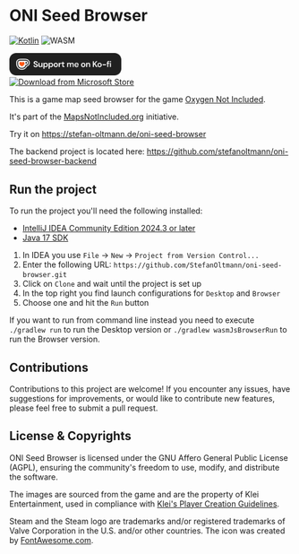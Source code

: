 # ONI Seed Browser

[![Kotlin](https://img.shields.io/badge/kotlin-2.0.21-blue.svg?logo=kotlin)](httpw://kotlinlang.org)
![WASM](https://img.shields.io/badge/-WASM-gray.svg?style=flat)

<a href="https://ko-fi.com/StefanOltmann">
    <img src="assets/support_me_on_kofi_dark.png" alt="Support me on Ko-fi" width="200">
</a>
<br>
<a href="https://apps.microsoft.com/detail/9NJTQ8KXTSG3?mode=popup">
    <img src="https://get.microsoft.com/images/en-us%20dark.svg" alt="Download from Microsoft Store">
</a>

This is a game map seed browser for the game [Oxygen Not Included](https://www.klei.com/games/oxygen-not-included).

It's part of the [MapsNotIncluded.org](https://mapsnotincluded.org) initiative.

Try it on https://stefan-oltmann.de/oni-seed-browser

The backend project is located here:
https://github.com/stefanoltmann/oni-seed-browser-backend

## Run the project

To run the project you'll need the following installed:

- [IntelliJ IDEA Community Edition 2024.3 or later](https://www.jetbrains.com/idea/download)
- [Java 17 SDK](https://adoptium.net/de/temurin/releases/?version=17&package=jdk)

1. In IDEA you use `File` -> `New` -> `Project from Version Control...`
2. Enter the following URL: `https://github.com/StefanOltmann/oni-seed-browser.git`
3. Click on `Clone` and wait until the project is set up
4. In the top right you find launch configurations for `Desktop` and `Browser`
5. Choose one and hit the `Run` button

If you want to run from command line instead you need to execute
`./gradlew run` to run the Desktop version or `./gradlew wasmJsBrowserRun`
to run the Browser version.

## Contributions

Contributions to this project are welcome! If you encounter any issues,
have suggestions for improvements, or would like to contribute new features,
please feel free to submit a pull request.

## License & Copyrights

ONI Seed Browser is licensed under the GNU Affero General Public License (AGPL),
ensuring the community's freedom to use, modify, and distribute the software.

The images are sourced from the game and are the property of Klei Entertainment,
used in compliance with [Klei's Player Creation Guidelines](https://support.klei.com/hc/en-us/articles/360029880791-Player-Creation-Guidelines).

Steam and the Steam logo are trademarks and/or registered trademarks
of Valve Corporation in the U.S. and/or other countries.
The icon was created by [FontAwesome.com](https://fontawesome.com/icons/steam?f=brands&s=solid).
